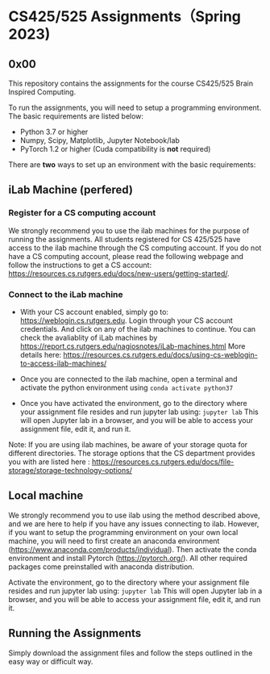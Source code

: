 # CS425/525 Assignments（Spring 2023)

## 0x00

This repository contains the assignments for the course CS425/525 Brain Inspired Computing.

To run the assignments, you will need to setup a programming environment. The basic requirements are listed below:

- Python 3.7 or higher
- Numpy, Scipy, Matplotlib, Jupyter Notebook/lab
- PyTorch 1.2 or higher (Cuda compatibility is **not** required)

There are **two** ways to set up an environment with the basic requirements:

## iLab Machine (perfered)

### Register for a CS computing account

We strongly recommend you to use the ilab machines for the purpose of running the assignments. All students registered for CS 425/525 have access to the ilab machine through the CS computing account. If you do not have a CS computing account, please read the following webpage and follow the instructions to get a CS account: https://resources.cs.rutgers.edu/docs/new-users/getting-started/.

### Connect to the iLab machine

- With your CS account enabled, simply go to: https://weblogin.cs.rutgers.edu. Login through your CS account credentials. And click on any of the ilab machines to continue. You can check the avaliablity of iLab machines by https://report.cs.rutgers.edu/nagiosnotes/iLab-machines.html
  More details here: https://resources.cs.rutgers.edu/docs/using-cs-weblogin-to-access-ilab-machines/

- Once you are connected to the ilab machine, open a terminal and activate the python environment using `conda activate python37`

- Once you have activated the environment, go to the directory where your assignment file resides and run jupyter lab using: `jupyter lab`
  This will open Jupyter lab in a browser, and you will be able to access your assignment file, edit it, and run it.

Note: If you are using ilab machines, be aware of your storage quota for different directories. The storage options that the CS department provides you with are listed here : https://resources.cs.rutgers.edu/docs/file-storage/storage-technology-options/

## Local machine

We strongly recommend you to use ilab using the method described above, and we are here to help if you have any issues connecting to ilab. However, if you want to setup the programming environment on your own local machine, you will need to first create an anaconda environment (https://www.anaconda.com/products/individual). Then activate the conda environment and install Pytorch (https://pytorch.org/). All other required packages come preinstalled with anaconda distribution.

Activate the environment, go to the directory where your assignment file resides and run jupyter lab using: `jupyter lab`
This will open Jupyter lab in a browser, and you will be able to access your assignment file, edit it, and run it.

## Running the Assignments

Simply download the assignment files and follow the steps outlined in the easy way or difficult way.

